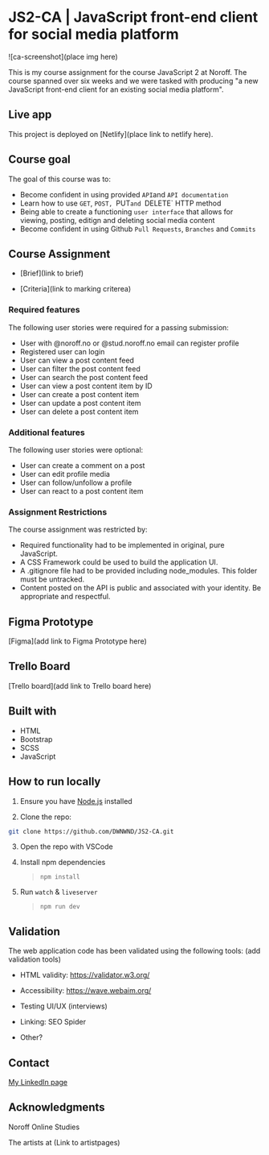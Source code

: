# JS2-CA | JavaScript front-end client for social media platform

![ca-screenshot](place img here)

This is my course assignment for the course JavaScript 2 at Noroff. The course spanned over six weeks and we were tasked with producing "a new JavaScript front-end client for an existing social media platform".

## Live app

This project is deployed on [Netlify](place link to netlify here).

## Course goal

The goal of this course was to:

- Become confident in using provided `API`and `API documentation`
- Learn how to use `GET`, `POST, `PUT`and `DELETE` HTTP method
- Being able to create a functioning `user interface` that allows for viewing, posting, editign and deleting social media content
- Become confident in using Github `Pull Requests`, `Branches` and `Commits`

## Course Assignment

- [Brief](link to brief)

- [Criteria](link to marking criterea)

### Required features

The following user stories were required for a passing submission:

- User with @noroff.no or @stud.noroff.no email can register profile
- Registered user can login
- User can view a post content feed
- User can filter the post content feed
- User can search the post content feed
- User can view a post content item by ID
- User can create a post content item
- User can update a post content item
- User can delete a post content item

### Additional features

The following user stories were optional:

- User can create a comment on a post
- User can edit profile media
- User can follow/unfollow a profile
- User can react to a post content item

### Assignment Restrictions

The course assignment was restricted by:

- Required functionality had to be implemented in original, pure JavaScript.
- A CSS Framework could be used to build the application UI.
- A .gitignore file had to be provided including node_modules. This folder must be untracked.
- Content posted on the API is public and associated with your identity. Be appropriate and respectful.

## Figma Prototype

[Figma](add link to Figma Prototype here)

## Trello Board

[Trello board](add link to Trello board here)

## Built with

- HTML
- Bootstrap
- SCSS
- JavaScript

## How to run locally

1. Ensure you have [Node.js](https://nodejs.org/) installed

2. Clone the repo:

```bash
git clone https://github.com/DWNWND/JS2-CA.git
```

3. Open the repo with VSCode

4. Install npm dependencies

   > `npm install`

5. Run `watch` & `liveserver`
   
   > `npm run dev`

## Validation

The web application code has been validated using the following tools:
(add validation tools)

- HTML validity: <https://validator.w3.org/>

- Accessibility: <https://wave.webaim.org/>

- Testing UI/UX (interviews)

- Linking: SEO Spider

- Other?

## Contact

[My LinkedIn page](https://www.linkedin.com/in/thea-oland-b38175139/)

## Acknowledgments

Noroff Online Studies

The artists at (Link to artistpages)
